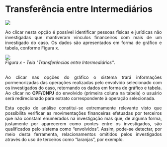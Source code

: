 # Transferência entre Intermediários

![](img/TransEntreIntermediários.png)<br>

<p style="text-align: justify;">Ao clicar nesta opção é possível identificar pessoas físicas e jurídicas não investigadas que mantiveram vínculos financeiros com mais de um investigado do caso. Os dados são apresentados em forma de gráfico e tabela, conforme Figura x.</p>

![](img/TelaIntermediários.png)<br>
*Figura x - Tela "Transferências entre Intermediários"*. <br><br>

<p style="text-align: justify;">Ao clicar nas opções do gráfico o sistema trará informações pormenorizadas das operações realizadas pelo envolvido selecionado com os investigados do caso, retornando os dados em forma de gráfico e tabela. Ao clicar no <strong>CPF/CNPJ</strong> do envolvido (primeira coluna na tabela) o usuário será redirecionado para extrato correspondente à operação selecionada.  </p>

<p style="text-align: justify;">Esta opção de análise constitui-se extremamente relevante visto que possibilita verificar as movimentações financeiras efetuadas por terceiros que não constam enumerados na investigação mas que, de alguma forma, justamente por aparecerem como pontes entre os investigados, são qualificados pelo sistema como “envolvidos”. Assim, pode-se detectar, por meio desta ferramenta, relacionamentos omitidos pelos investigados através do uso de terceiros como “laranjas”, por exemplo. </p>